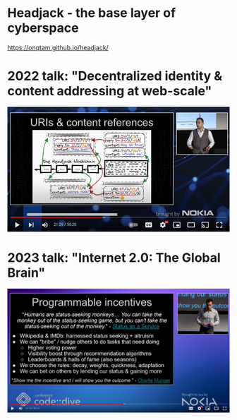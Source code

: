 # Headjack - the base layer of cyberspace

https://onqtam.github.io/headjack/

# 2022 talk: **"Decentralized identity & content addressing at web-scale"**

<a href="https://www.youtube.com/watch?v=pEl2vLTStWE"><img src="static/img/youtube_first_talk_thumbnail.png"/></a>

# 2023 talk: **"Internet 2.0: The Global Brain"**

<a href="https://www.youtube.com/watch?v=DKhuw820Zhc"><img src="static/img/youtube_second_talk_thumbnail.png"/></a>

